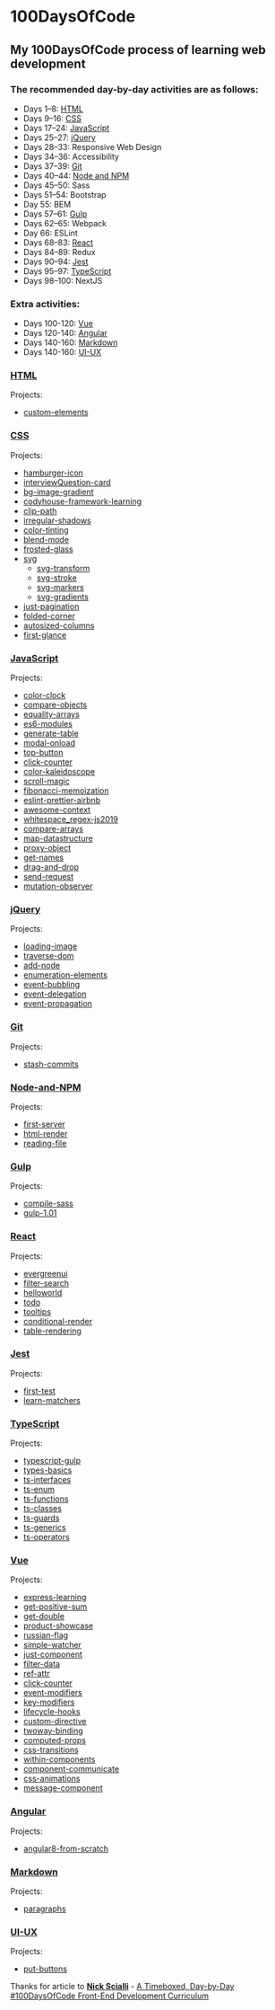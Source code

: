 # 100DaysOfCode

## My 100DaysOfCode process of learning web development

### **The recommended day-by-day activities are as follows:**

- Days 1–8: [HTML](#HTML)
- Days 9–16: [CSS](#CSS)
- Days 17–24: [JavaScript](#JavaScript)
- Days 25–27: [jQuery](#jQuery)
- Days 28–33: Responsive Web Design
- Days 34–36: Accessibility
- Days 37–39: [Git](#Git)
- Days 40–44: [Node and NPM](#Node-and-NPM)
- Days 45–50: Sass
- Days 51–54: Bootstrap
- Day 55: BEM
- Days 57–61: [Gulp](#Gulp)
- Days 62–65: Webpack
- Day 66: ESLint
- Days 68–83: [React](#React)
- Days 84–89: Redux
- Days 90–94: [Jest](#Jest)
- Days 95–97: [TypeScript](#TypeScript)
- Days 98–100: NextJS

### **Extra activities:**

- Days 100-120: [Vue](#Vue)
- Days 120-140: [Angular](#Angular)
- Days 140-160: [Markdown](#Markdown)
- Days 140-160: [UI-UX](#UI-UX)

### [HTML](html)

Projects:

- [custom-elements](html/custom-elements)

### [CSS](css)

Projects:

- [hamburger-icon](css/hamburger-icon)
- [interviewQuestion-card](css/interviewQuestion-card)
- [bg-image-gradient](css/bg-image-gradient)
- [codyhouse-framework-learning](css/codyhouse-framework-learning)
- [clip-path](css/clip-path)
- [irregular-shadows](css/irregular-shadows)
- [color-tinting](css/color-tinting)
- [blend-mode](css/blend-mode)
- [frosted-glass](css/frosted-glass)
- [svg](css/svg-learn)
  - [svg-transform](css/svg-learn/svg-transform)
  - [svg-stroke](css/svg-learn/svg-stroke)
  - [svg-markers](css/svg-learn/svg-markers)
  - [svg-gradients](css/svg-learn/svg-gradients)
- [just-pagination](css/just-pagination)
- [folded-corner](css/folded-corner)
- [autosized-columns](css/autosized-columns)
- [first-glance](css/tailwind-framework/first-glance)

### [JavaScript](javascript)

Projects:

- [color-clock](javascript/color-clock)
- [compare-objects](javascript/compare-objects)
- [equality-arrays](javascript/equality-arrays)
- [es6-modules](javascript/es6-modules)
- [generate-table](javascript/generate-table)
- [modal-onload](javascript/modal-onload)
- [top-button](javascript/top-button)
- [click-counter](javascript/click-counter)
- [color-kaleidoscope](javascript/color-kaleidoscope)
- [scroll-magic](javascript/scroll-magic)
- [fibonacci-memoization](javascript/fibonacci-memoization)
- [eslint-prettier-airbnb](javascript/eslint-prettier-airbnb)
- [awesome-context](javascript/awesome-context)
- [whitespace_regex-js2019](javascript/whitespace_regex-js2019)
- [compare-arrays](javascript/compare-arrays)
- [map-datastructure](javascript/map-datastructure)
- [proxy-object](javascript/proxy-object)
- [get-names](javascript/get-names)
- [drag-and-drop](javascript/drag-and-drop)
- [send-request](javascript/send-request)
- [mutation-observer](javascript/mutation-observer)

### [jQuery](jQuery)

Projects:

- [loading-image](jQuery/loading-image)
- [traverse-dom](jQuery/traverse-dom)
- [add-node](jQuery/add-node)
- [enumeration-elements](jQuery/enumeration-elements)
- [event-bubbling](jQuery/event-bubbling)
- [event-delegation](jQuery/event-delegation)
- [event-propagation](jQuery/event-propagation)

### [Git](Git)

Projects:

- [stash-commits](Git/stash-commits)

### [Node-and-NPM](node)

Projects:

- [first-server](node/first-server)
- [html-render](node/html-render)
- [reading-file](node/reading-file)

### [Gulp](gulp)

Projects:

- [compile-sass](gulp/compile-sass)
- [gulp-1.01](gulp/gulp-1.01)

### [React](react)

Projects:

- [evergreenui](react/evergreenui)
- [filter-search](react/filter-search)
- [helloworld](react/helloworld)
- [todo](react/todo)
- [tooltips](react/tooltips)
- [conditional-render](react/conditional-render)
- [table-rendering](react/table-rendering)

### [Jest](Jest)

Projects:

- [first-test](jest/container/first-test)
- [learn-matchers](jest/container/learn-matchers)

### [TypeScript](TypeScript)

Projects:

- [typescript-gulp](typescript/typescript-gulp)
- [types-basics](typescript/types-basics)
- [ts-interfaces](typescript/ts-interfaces)
- [ts-enum](typescript/ts-enum)
- [ts-functions](typescript/ts-functions)
- [ts-classes](typescript/ts-classes)
- [ts-guards](typescript/ts-guards)
- [ts-generics](typescript/ts-generics)
- [ts-operators](typescript/ts-operators)

### [Vue](vue)

Projects:

- [express-learning](vue/express-learning)
- [get-positive-sum](vue/get-positive-sum)
- [get-double](vue/get-double)
- [product-showcase](vue/product-showcase)
- [russian-flag](vue/russian-flag)
- [simple-watcher](vue/simple-watcher)
- [just-component](vue/just-component)
- [filter-data](vue/filter-data)
- [ref-attr](vue/ref-attr)
- [click-counter](vue/click-counter)
- [event-modifiers](vue/event-modifiers)
- [key-modifiers](vue/key-modifiers)
- [lifecycle-hooks](vue/lifecycle-hooks)
- [custom-directive](vue/custom-directive)
- [twoway-binding](vue/twoway-binding)
- [computed-props](vue/computed-props)
- [css-transitions](vue/css-transitions)
- [within-components](vue/within-components)
- [component-communicate](vue/component-communicate)
- [css-animations](vue/css-animations)
- [message-component](vue/message-component)

### [Angular](angular)

Projects:

- [angular8-from-scratch](angular/angular8-from-scratch/angular-app)

### [Markdown](markdown)

Projects:

- [paragraphs](markdown/paragraphs)

### [UI-UX](UI-UX)

Projects:

- [put-buttons](UI-UX/put-buttons)

Thanks for article to [__Nick Scialli__](https://twitter.com/nas5w) - [A Timeboxed, Day-by-Day #100DaysOfCode Front-End Development Curriculum](https://levelup.gitconnected.com/a-100daysofcode-timeboxed-front-end-development-curriculum-cb4b6c2081c2)
